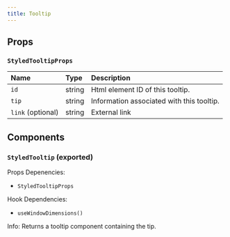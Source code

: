 ```yaml
---
title: Tooltip
---
```


## Props

### `StyledTooltipProps`

| Name | Type | Description                                                          |
| :--- | :--- | :------------------------------------------------------------------- |
| `id` | string | Html element ID of this tooltip.
| `tip` | string | Information associated with this tooltip.
| `link` (optional) | string | External link

## Components

### `StyledTooltip` (exported)

Props Depenencies:

- `StyledTooltipProps`

Hook Dependencies:
- `useWindowDimensions()`

Info: Returns a tooltip component containing the tip.
